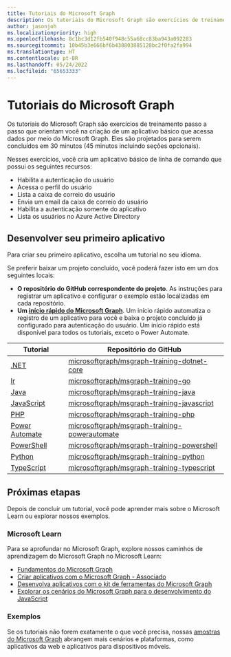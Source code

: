 ```yaml
---
title: Tutoriais do Microsoft Graph
description: Os tutoriais do Microsoft Graph são exercícios de treinamento passo a passo que orientam você na criação de um aplicativo básico que acessa dados por meio do Microsoft Graph.
author: jasonjoh
ms.localizationpriority: high
ms.openlocfilehash: 8c1bc3d12fb540f948c55a68cc83ba943a092283
ms.sourcegitcommit: 10b45b3e666bf6b438803885128bc2f0fa2fa994
ms.translationtype: HT
ms.contentlocale: pt-BR
ms.lasthandoff: 05/24/2022
ms.locfileid: "65653333"
---
```

# <a name="microsoft-graph-tutorials"></a>Tutoriais do Microsoft Graph

Os tutoriais do Microsoft Graph são exercícios de treinamento passo a passo que orientam você na criação de um aplicativo básico que acessa dados por meio do Microsoft Graph. Eles são projetados para serem concluídos em 30 minutos (45 minutos incluindo seções opcionais).

Nesses exercícios, você cria um aplicativo básico de linha de comando que possui os seguintes recursos:

- Habilita a autenticação do usuário
- Acessa o perfil do usuário
- Lista a caixa de correio do usuário
- Envia um email da caixa de correio do usuário
- Habilita a autenticação somente do aplicativo
- Lista os usuários no Azure Active Directory

## <a name="build-your-first-app"></a>Desenvolver seu primeiro aplicativo

Para criar seu primeiro aplicativo, escolha um tutorial no seu idioma.

Se preferir baixar um projeto concluído, você poderá fazer isto em um dos seguintes locais:

- **O repositório do GitHub correspondente do projeto**. As instruções para registrar um aplicativo e configurar o exemplo estão localizadas em cada repositório.
- **Um [início rápido do Microsoft Graph](https://developer.microsoft.com/graph/quick-start)**. Um início rápido automatiza o registro de um aplicativo para você e baixa o projeto concluído já configurado para autenticação do usuário. Um início rápido está disponível para todos os tutoriais, exceto o Power Automate.

| Tutorial | Repositório do GitHub |
|----------|-------------------|
| [.NET](/graph/tutorials/dotnet) | [microsoftgraph/msgraph-training-dotnet-core](https://github.com/microsoftgraph/msgraph-training-dotnet-core) |
| [Ir](/graph/tutorials/go) | [microsoftgraph/msgraph-training-go](https://github.com/microsoftgraph/msgraph-training-go) |
| [Java](/graph/tutorials/java) | [microsoftgraph/msgraph-training-java](https://github.com/microsoftgraph/msgraph-training-java) |
| [JavaScript](/graph/tutorials/javascript) | [microsoftgraph/msgraph-training-javascript](https://github.com/microsoftgraph/msgraph-training-javascript) |
| [PHP](/graph/tutorials/php) | [microsoftgraph/msgraph-training-php](https://github.com/microsoftgraph/msgraph-training-php) |
| [Power Automate](/graph/tutorials/power-automate) | [microsoftgraph/msgraph-training-powerautomate](https://github.com/microsoftgraph/msgraph-training-powerautomate) |
| [PowerShell](/graph/tutorials/powershell) | [microsoftgraph/msgraph-training-powershell](https://github.com/microsoftgraph/msgraph-training-powershell) |
| [Python](/graph/tutorials/python) | [microsoftgraph/msgraph-training-python](https://github.com/microsoftgraph/msgraph-training-python) |
| [TypeScript](/graph/tutorials/typescript) | [microsoftgraph/msgraph-training-typescript](https://github.com/microsoftgraph/msgraph-training-typescript) |


## <a name="next-steps"></a>Próximas etapas

Depois de concluir um tutorial, você pode aprender mais sobre o Microsoft Learn ou explorar nossos exemplos.

### <a name="microsoft-learn"></a>Microsoft Learn

Para se aprofundar no Microsoft Graph, explore nossos caminhos de aprendizagem do Microsoft Graph no Microsoft Learn:

- [Fundamentos do Microsoft Graph](/learn/paths/m365-msgraph-fundamentals)
- [Criar aplicativos com o Microsoft Graph - Associado](/learn/paths/m365-msgraph-associate)
- [Desenvolva aplicativos com o kit de ferramentas do Microsoft Graph](/learn/paths/m365-msgraph-toolkit)
- [Explorar os cenários do Microsoft Graph para o desenvolvimento do JavaScript](/learn/paths/m365-msgraph-scenarios)

### <a name="samples"></a>Exemplos

Se os tutoriais não forem exatamente o que você precisa, nossas [amostras do Microsoft Graph](/samples/browse/?products=ms-graph) abrangem mais cenários e plataformas, como aplicativos da web e aplicativos para dispositivos móveis.
